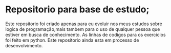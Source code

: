 # Repositorio para base de estudo;
Este repositorio foi criado apenas para eu evoluir nos meus estudos sobre logica de programação,mais tambem para o uso de qualquer pessoa que estiver em busca de conhecimento.
As linhas de codigos para os exercicios foi feito em python.
Este repositorio ainda esta em processo de desenvolvimento.
